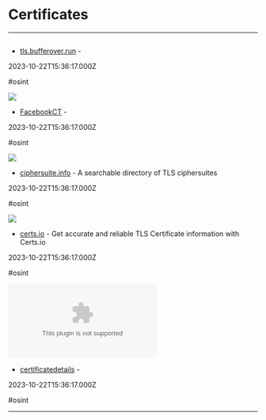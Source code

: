 # Certificates

---

![]()

- [tls.bufferover.run](https://tls.bufferover.run) - 

2023-10-22T15:36:17.000Z

#osint

![](https://static.xx.fbcdn.net/rsrc.php/v3/y1/r/xGN4CvUH3Nz.png)

- [FacebookCT](https://developers.facebook.com/tools/ct/search) - 

2023-10-22T15:36:17.000Z

#osint

![](https://rdl.ink/render/https%3A%2F%2Fciphersuite.info)

- [ciphersuite.info](https://ciphersuite.info) - A searchable directory of TLS ciphersuites

2023-10-22T15:36:17.000Z

#osint

![](https://certs.io/og-image.jpg)

- [certs.io](https://certs.io) - Get accurate and reliable TLS Certificate information with Certs.io

2023-10-22T15:36:17.000Z

#osint

![](https://rdl.ink/render/https%3A%2F%2Fcertificatedetails.com)

- [certificatedetails](https://certificatedetails.com) - 

2023-10-22T15:36:17.000Z

#osint

---

